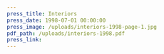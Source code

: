 ```yaml
---
press_title: Interiors
press_date: 1998-07-01 00:00:00
press_image: /uploads/interiors-1998-page-1.jpg
pdf_path: /uploads/interiors-1998.pdf
press_link:
---
```

